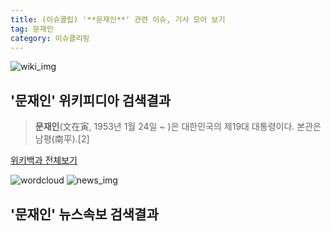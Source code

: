 ```yaml
---
title: (이슈클립) '**문재인**' 관련 이슈, 기사 모아 보기
tag: 문재인
category: 이슈클리핑
---
```

![wiki_img](https://user-images.githubusercontent.com/42597476/44503234-41136a80-a6d0-11e8-9071-6fc6418eafe4.png)
## **'**문재인**'** 위키피디아 검색결과
>**문재인**(文在寅, 1953년 1월 24일 ~ )은 대한민국의 제19대 대통령이다. 본관은 남평(南平).[2]

<a href="https://ko.wikipedia.org/wiki/문재인" target="_blank">위키백과 전체보기</a>

![wordcloud](https://s3.ap-northeast-2.amazonaws.com/lyrics101-wordcloud/2018-09-20-1537440581.png)
![news_img](https://user-images.githubusercontent.com/42597476/44507050-1206f400-a6e4-11e8-8d98-7ffbfebb353f.png)
## **'**문재인**'** 뉴스속보 검색결과

